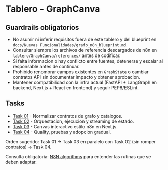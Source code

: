 # Tablero - GraphCanva

## Guardrails obligatorios
- No asumir ni inferir requisitos fuera de este tablero y del blueprint en `docs/Nuevas Funcionalidades/grafo_n8n_blueprint.md`.
- Consultar siempre los archivos de referencia descargados de n8n en `tablero/GraphCanva/references/` antes de codificar.
- Si falta informacion o hay conflicto entre fuentes, detenerse y escalar al responsable antes de continuar.
- Prohibido renombrar campos existentes en `GraphState` o cambiar contratos API sin documentar impacto y obtener aprobacion.
- Mantener compatibilidad con la infra actual (FastAPI + LangGraph en backend, Next.js + React en frontend) y seguir PEP8/ESLint.

## Tasks
- [Task 01](./01_backend_contratos.md) - Normalizar contratos de grafo y catalogos.
- [Task 02](./02_backend_ejecucion_push.md) - Orquestacion, ejecucion y streaming de estado.
- [Task 03](./03_frontend_canvas.md) - Canvas interactivo estilo n8n en Next.js.
- [Task 04](./04_quality_adopcion.md) - Quality, pruebas y adopcion gradual.

Orden sugerido: Task 01 -> Task 03 en paralelo con Task 02 (sin romper contratos) -> Task 04.

Consulta obligatoria: [N8N algorithms](./references/n8n_algorithms.md) para entender las rutinas que se deben adaptar.
